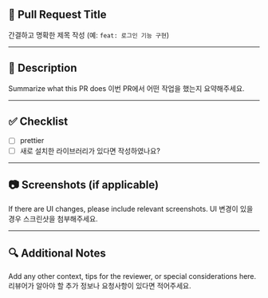 ## 🔀 Pull Request Title  
간결하고 명확한 제목 작성 (예: `feat: 로그인 기능 구현`)

---

## 📌 Description  
Summarize what this PR does
이번 PR에서 어떤 작업을 했는지 요약해주세요.

---

## ✅ Checklist  

- [ ] prettier
- [ ] 새로 설치한 라이브러리가 있다면 작성하였나요?

---

## 📷 Screenshots (if applicable)  
If there are UI changes, please include relevant screenshots.
UI 변경이 있을 경우 스크린샷을 첨부해주세요.

---

## 🔍 Additional Notes  
Add any other context, tips for the reviewer, or special considerations here.
리뷰어가 알아야 할 추가 정보나 요청사항이 있다면 적어주세요.